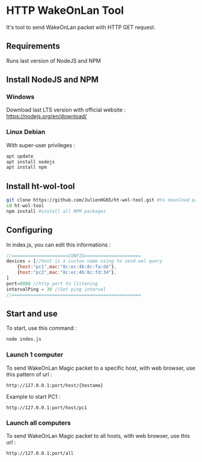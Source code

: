# HTTP WakeOnLan Tool
It's tool to send WakeOnLan packet with HTTP GET request.

## Requirements
Runs last version of NodeJS and NPM

## Install NodeJS and NPM
### Windows
Download last LTS version with official website : https://nodejs.org/en/download/
### Linux Debian
With super-user privileges : 
```sh
apt update
apt install nodejs
apt install npm
```

## Install ht-wol-tool
```sh
git clone https://github.com/JulienHG65/ht-wol-tool.git #to download package
cd ht-wol-tool 
npm install #install all NPM packages
```

## Configuring
In index.js, you can edit this informations : 
```js
//=====================CONFIG=====================
devices = [//host is a custon name using to send wol query
    {host:"pc1",mac:"8c:ec:4b:8c:fa:de"},
    {host:"pc2",mac:"8c:ec:4b:8c:fd:34"},
]
port=8080 //http port to listening
intervalPing = 30 //Set ping interval
//================================================

```

## Start and use
To start, use this command :
```sh
node index.js
```

### Launch 1 computer
To send WakeOnLan Magic packet to a specific host, with web browser, use this pattern of url : 
```
http://127.0.0.1:port/host/{hostame}
```
Example to start PC1 : 
```
http://127.0.0.1:port/host/pc1
```
### Launch all computers
To send WakeOnLan Magic packet to all hosts, with web browser, use this url : 
```
http://127.0.0.1:port/all
```
